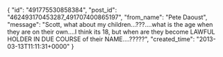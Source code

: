  {
   "id": "491775530858384",
   "post_id": "462493170453287_491707400865197",
   "from_name": "Pete Daoust",
   "message": "Scott, what about my children...???....what is the age when they are on their own....I think its 18, but when are they become LAWFUL HOLDER IN DUE COURSE of their NAME....?????",
   "created_time": "2013-03-13T11:11:31+0000"
 }
